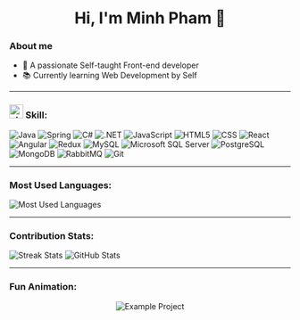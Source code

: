 <h1 align="center">Hi, I'm Minh Pham 👋</h1>

### About me
- 🌟 A passionate Self-taught Front-end developer  
- 📚 Currently learning Web Development by Self  

---

### <img src="https://img.icons8.com/external-flat-juicy-fish/50/000000/external-skill-business-flat-flat-juicy-fish.png" alt="skill-icon" width="25"/> Skill:
<p>
  <img src="https://img.shields.io/badge/Java-007396?style=flat-square&logo=java&logoColor=white" alt="Java"/>
  <img src="https://img.shields.io/badge/Spring-6DB33F?style=flat-square&logo=spring&logoColor=white" alt="Spring"/>
  <img src="https://img.shields.io/badge/C%23-239120?style=flat-square&logo=c-sharp&logoColor=white" alt="C#"/>
  <img src="https://img.shields.io/badge/.NET-512BD4?style=flat-square&logo=dotnet&logoColor=white" alt=".NET"/>
  <img src="https://img.shields.io/badge/JavaScript-F7DF1E?style=flat-square&logo=javascript&logoColor=black" alt="JavaScript"/>
  <img src="https://img.shields.io/badge/HTML5-E34F26?style=flat-square&logo=html5&logoColor=white" alt="HTML5"/>
  <img src="https://img.shields.io/badge/CSS3-1572B6?style=flat-square&logo=css3&logoColor=white" alt="CSS"/>
  <img src="https://img.shields.io/badge/React-61DAFB?style=flat-square&logo=react&logoColor=black" alt="React"/>
  <img src="https://img.shields.io/badge/Angular-DD0031?style=flat-square&logo=angular&logoColor=white" alt="Angular"/>
  <img src="https://img.shields.io/badge/Redux-764ABC?style=flat-square&logo=redux&logoColor=white" alt="Redux"/>
  <img src="https://img.shields.io/badge/MySQL-4479A1?style=flat-square&logo=mysql&logoColor=white" alt="MySQL"/>
  <img src="https://img.shields.io/badge/Microsoft%20SQL%20Server-CC2927?style=flat-square&logo=microsoft-sql-server&logoColor=white" alt="Microsoft SQL Server"/>
  <img src="https://img.shields.io/badge/PostgreSQL-336791?style=flat-square&logo=postgresql&logoColor=white" alt="PostgreSQL"/>
  <img src="https://img.shields.io/badge/MongoDB-47A248?style=flat-square&logo=mongodb&logoColor=white" alt="MongoDB"/>
  <img src="https://img.shields.io/badge/RabbitMQ-FF6600?style=flat-square&logo=rabbitmq&logoColor=white" alt="RabbitMQ"/>
  <img src="https://img.shields.io/badge/Git-F05032?style=flat-square&logo=git&logoColor=white" alt="Git"/>
</p>

---

### Most Used Languages:
<p>
  <img src="https://github-readme-stats.vercel.app/api/top-langs/?username=your-username&layout=compact&langs_count=6&theme=radical" alt="Most Used Languages" />
</p>

---

### Contribution Stats:
<p>
  <img src="https://github-readme-streak-stats.herokuapp.com/?user=your-username&theme=radical" alt="Streak Stats" />
  <img src="https://github-readme-stats.vercel.app/api?username=your-username&show_icons=true&theme=radical" alt="GitHub Stats" />
</p>

---

### Fun Animation:
<p align="center">
  <img src="https://github-readme-stats.vercel.app/api/pin/?username=your-username&repo=example-repo&theme=radical" alt="Example Project" />
</p>
